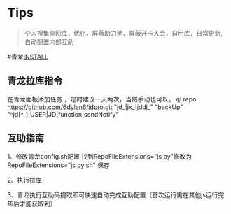 

# Tips

>个人搜集全网库，优化，屏蔽助力池，屏蔽开卡入会，自用库，日常更新,自动配置内部互助

#青龙[INSTALL](https://github.com/6dylan6/jdpro/tree/main/docker)


## 青龙拉库指令
在青龙面板添加任务 ，定时建议一天两次，当然手动也可以。
ql repo https://github.com/6dylan6/jdpro.git "jd_|jx_|jddj_" "backUp" "^jd[^_]|USER|JD|function|sendNotify"

## 互助指南

1、修改青龙config.sh配置
找到RepoFileExtensions="js py"修改为
RepoFileExtensions="js py sh"
保存

2、执行拉库

3、青龙执行互助码提取即可快速自动完成互助配置（首次运行需在其他js运行完毕后才能获取到）

